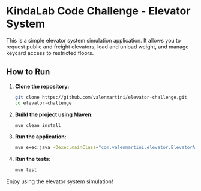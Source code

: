 # KindaLab Code Challenge - Elevator System

This is a simple elevator system simulation application. It allows you to request public and freight elevators, load and unload weight, and manage keycard access to restricted floors.

## How to Run

1. **Clone the repository:**
    ```sh
    git clone https://github.com/valenmartini/elevator-challenge.git
    cd elevator-challenge
    ```

2. **Build the project using Maven:**
    ```sh
    mvn clean install
    ```

3. **Run the application:**
    ```sh
    mvn exec:java -Dexec.mainClass="com.valenmartini.elevator.ElevatorApplication"
    ```

4. **Run the tests:**
    ```sh
    mvn test
    ```

Enjoy using the elevator system simulation!
